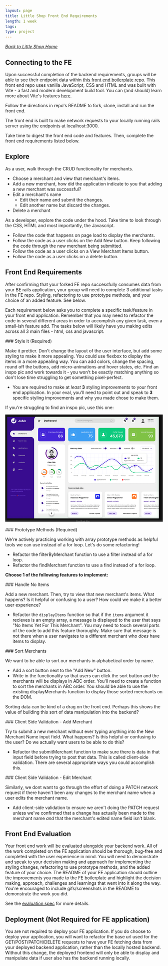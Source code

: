```yaml
---
layout: page
title: Little Shop Front End Requirements
length: 1 week
tags:
type: project
---
```




_[Back to Little Shop Home](./index)_

## Connecting to the FE

Upon successful completion of the backend requirements, groups will be able to see their endpoint data within [this front end boilerplate repo](https://github.com/turingschool-examples/little-shop-fe-vite).  This front end repo uses vanilla JavaScript, CSS and HTML and was built with Vite - a fast and modern development build tool. You can (and should) learn more about Vite's features [here](https://vitejs.dev/).

Follow the directions in repo's README to fork, clone, install and run the front end.  

The front end is built to make network requests to your locally running rails server using the endpoints at localhost:3000.   

Take time to digest the front end code and features.  Then, complete the front end requirements listed below.

## Explore

As a user, walk through the CRUD functionality for merchants.  

- Choose a merchant and view that merchant's items.
- Add a new merchant, how did the application indicate to you that adding a new merchant was successful?
- Edit a merchant's name
  - Edit their name and submit the changes.
  - Edit another name but discard the changes.
- Delete a merchant

As a developer, explore the code under the hood.  Take time to look through the CSS, HTML and most importantly, the Javascript.

- Follow the code that happens on page load to display the merchants.
- Follow the code as a user clicks on the Add New button.  Keep following the code through the new merchant being submitted.
- Follow the code as a user clicks on a View Merchant Items button.  
- Follow the code as a user clicks on a delete button.


## Front End Requirements

After confirming that your forked FE repo successfully consumes data from your BE rails application, your group will need to complete 3 additional tasks in the FE repo.  Styling, refactoring to use prototype methods, and your choice of an added feature. See below.

Each requirement below asks you to complete a specific task/feature in your front end application.  Remember that you may need to refactor the code in several different areas in order to accomplish any given task, even a small-ish feature add.  The tasks below will likely have you making edits across all 3 main files - html, css and javascript.

<section class="dropdown">
### Style it (Required)

Make it prettier.  Don't change the layout of the user interface, but add some styling to make it more appealing.  You could use flexbox to display the items in a more appealing way.  You can add colors, change the spacing, round off the buttons, add micro-animations and hover states, etc.  Find an inspo pic and work towards it - you won't be exactly matching anything so don't lose time struggling to get something pixel-perfect. 
  - You are required to make at _least_ **3** styling improvements to your front end application.  In your eval, you'll need to point out and speak to **3** specific styling improvements and why you made chose to make them. 

 If you're struggling to find an inspo pic, use this one:  

 ![jobie design inspo](../../../assets/images/projects/jobie_design_inspo.png)
</section>

<section class="dropdown">
### Prototype Methods (Required)

We're actively practicing working with array prototype methods as helpful tools we can use instead of a for loop.  Let's do some refactoring!
  - Refactor the filterByMerchant function to use a filter instead of a for loop.
  - Refactor the findMerchant function to use a find instead of a for loop.
</section>

**Choose 1 of the following features to implement:**

<section class="dropdown">
### Handle No Items

Add a new merchant.  Then, try to view that new merchant's items.  What happens?  Is it helpful or confusing to a user?  How could we make it a better user experience?
  - Refactor the `displayItems` function so that if the `items` argument it recieves is an empty array, a message is displayed to the user that says "No Items Yet For This Merchant".  You may need to touch several parts of the code to add this feature thoroughly.  Make sure that message is not there when a user navigates to a different merchant who _does_ have items to display.
</section>

<section class="dropdown">
### Sort Merchants

We want to be able to sort our merchants in alphabetical order by name.  
  - Add a sort button next to the "Add New" button.
  - Write in the functionality so that users can click the sort button and the merchants will be displays in ABC order.  You'll need to create a function to sort the merchants in ABC order.  You should be able to use the existing displayMerchants function to display those sorted merchants on the DOM.

Sorting data can be kind of a drag on the front end.  Perhaps this shows the value of building this sort of data manipulation into the backend?
</section>

<section class="dropdown">
### Client Side Validation - Add Merchant

Try to submit a new merchant without ever typing anything into the New Merchant Name input field.  What happens?  Is this helpful or confusing to the user?  Do we actually want users to be able to do this?  
  - Refactor the submitMerchant function to make sure there is data in that input field before trying to post that data.  This is called client-side validation.  There are several appropriate ways you could accomplish this. 
</section>

<section class="dropdown">
### Client Side Validation - Edit Merchant

Similarly, we dont want to go through the effort of doing a PATCH network request if there haven't been any changes to the merchant name when a user edits the merchant name.  
  - Add client-side validation to ensure we aren't doing the PATCH request unless we've confirmed that a change has actually been made to the merchant name _and_ that the merchant's edited name field isn't blank.
</section>


## Front End Evaluation

Your front end work will be evaluated alongside your backend work. All of the work completed on the FE application should be thorough, bug-free and completed with the user experience in mind.  You will need to demonstrate and speak to your decision making and approach for implementing the styling changes, refactoring to use prototype methods, and the added feature of your choice. The README of your FE application should outline the improvements you made to the FE boilerplate and highlight the decision making, approach, challenges and learnings that went into it along the way.  You're encouraged to include gifs/screenshots in the README to demonstrate the work you did. 

See the [evaluation spec](./evaluation.md) for more details.

## Deployment (Not Required for FE application)

You are not required to deploy your FE application. If you do choose to deploy your application, you will want to refactor the base url used for the GET/POST/PATCH/DELETE requests to have your FE fetching data from your deployed backend application, rather than the locally hosted backend.  Without this change, the deployed frontend will only be able to display and manipulate data if user also has the backend running locally. 